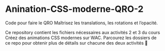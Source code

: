 # Anination-CSS-moderne-QRO-2
Code pour faire le QRO Maîtrisez les translations, les rotations et l’opacité.

Ce repository contient les fichiers nécessaires aux activités 2 et 3 du cours Créez des animations CSS modernes sur WAC. Parcourez les dossiers de ce repo pour obtenir plus de détails sur chacune des deux activités 🤩
